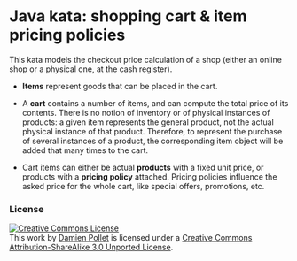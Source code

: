 # Java kata: shopping cart & item pricing policies

This kata models the checkout price calculation of a shop (either an online shop or a physical one, at the cash register).

- **Items** represent goods that can be placed in the cart.

- A **cart** contains a number of items, and can compute the total price of its contents.
There is no notion of inventory or of physical instances of products: a given item represents the general product, not the actual physical instance of that product.
Therefore, to represent the purchase of several instances of a product, the corresponding item object will be added that many times to the cart.

- Cart items can either be actual **products** with a fixed unit price, or products with a **pricing policy** attached.
Pricing policies influence the asked price for the whole cart, like special offers, promotions, etc.


### License

<a rel="license" href="http://creativecommons.org/licenses/by-sa/3.0/deed.en_US"><img alt="Creative Commons License" style="border-width:0" src="http://i.creativecommons.org/l/by-sa/3.0/88x31.png" /></a><br />This work by <a xmlns:cc="http://creativecommons.org/ns#" href="https://github.com/cdlm" property="cc:attributionName" rel="cc:attributionURL">Damien Pollet</a> is licensed under a <a rel="license" href="http://creativecommons.org/licenses/by-sa/3.0/deed.en_US">Creative Commons Attribution-ShareAlike 3.0 Unported License</a>.
